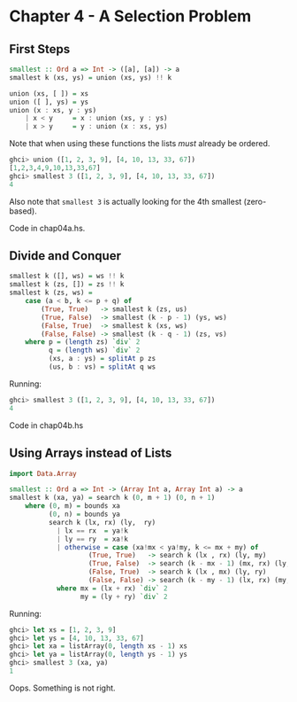 Chapter 4 - A Selection Problem
===============================

First Steps
-----------

```haskell
smallest :: Ord a => Int -> ([a], [a]) -> a
smallest k (xs, ys) = union (xs, ys) !! k

union (xs, [ ]) = xs
union ([ ], ys) = ys
union (x : xs, y : ys) 
    | x < y     = x : union (xs, y : ys)
    | x > y     = y : union (x : xs, ys)
```

Note that when using these functions the lists *must* already be ordered.

```haskell
ghci> union ([1, 2, 3, 9], [4, 10, 13, 33, 67])
[1,2,3,4,9,10,13,33,67]
ghci> smallest 3 ([1, 2, 3, 9], [4, 10, 13, 33, 67])
4
```

Also note that `smallest 3` is actually looking for the 4th smallest (zero-based).

Code in chap04a.hs.

Divide and Conquer
------------------

```haskell
smallest k ([], ws) = ws !! k
smallest k (zs, []) = zs !! k
smallest k (zs, ws) =
    case (a < b, k <= p + q) of
        (True, True)   -> smallest k (zs, us)
        (True, False)  -> smallest (k - p - 1) (ys, ws)
        (False, True)  -> smallest k (xs, ws)
        (False, False) -> smallest (k - q - 1) (zs, vs)
    where p = (length zs) `div` 2
          q = (length ws) `div` 2
          (xs, a : ys) = splitAt p zs
          (us, b : vs) = splitAt q ws
```

Running:

```haskell
ghci> smallest 3 ([1, 2, 3, 9], [4, 10, 13, 33, 67])
4
```


Code in chap04b.hs

Using Arrays instead of Lists
-----------------------------

```haskell
import Data.Array

smallest :: Ord a => Int -> (Array Int a, Array Int a) -> a
smallest k (xa, ya) = search k (0, m + 1) (0, n + 1)
    where (0, m) = bounds xa
          (0, n) = bounds ya
          search k (lx, rx) (ly,  ry)
            | lx == rx  = ya!k
            | ly == ry  = xa!k
            | otherwise = case (xa!mx < ya!my, k <= mx + my) of
                    (True, True)   -> search k (lx , rx) (ly, my)
                    (True, False)  -> search (k - mx - 1) (mx, rx) (ly, ry)
                    (False, True)  -> search k (lx , mx) (ly, ry)
                    (False, False) -> search (k - my - 1) (lx, rx) (my, ry)
            where mx = (lx + rx) `div` 2
                  my = (ly + ry) `div` 2

```

Running:

```haskell
ghci> let xs = [1, 2, 3, 9]
ghci> let ys = [4, 10, 13, 33, 67]
ghci> let xa = listArray(0, length xs - 1) xs
ghci> let ya = listArray(0, length ys - 1) ys
ghci> smallest 3 (xa, ya)
1
```

Oops. Something is not right.


